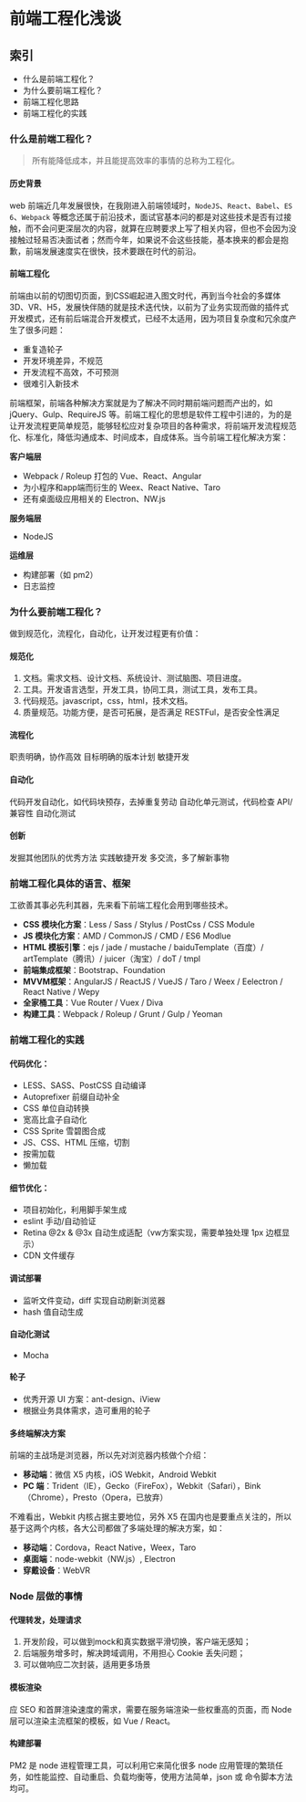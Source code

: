 #   前端工程化浅谈
##  索引
*   什么是前端工程化？
*   为什么要前端工程化？
*   前端工程化思路
*   前端工程化的实践
### 什么是前端工程化？
>   所有能降低成本，并且能提高效率的事情的总称为工程化。

####   历史背景
web 前端近几年发展很快，在我刚进入前端领域时，`NodeJS`、`React`、`Babel`、`ES 6`、`Webpack` 等概念还属于前沿技术，面试官基本问的都是对这些技术是否有过接触，而不会问更深层次的内容，就算在应聘要求上写了相关内容，但也不会因为没接触过轻易否决面试者；然而今年，如果说不会这些技能，基本换来的都会是抱歉，前端发展速度实在很快，技术要跟在时代的前沿。
####   前端工程化
前端由以前的切图切页面，到CSS崛起进入图文时代，再到当今社会的多媒体3D、VR、H5，发展快伴随的就是技术迭代快，以前为了业务实现而做的插件式开发模式，还有前后端混合开发模式，已经不太适用，因为项目复杂度和冗余度产生了很多问题：
*   重复造轮子
*   开发环境差异，不规范
*   开发流程不高效，不可预测
*   很难引入新技术

前端框架，前端各种解决方案就是为了解决不同时期前端问题而产出的，如 jQuery、Gulp、RequireJS 等。前端工程化的思想是软件工程中引进的，为的是让开发流程更简单规范，能够轻松应对复杂项目的各种需求，将前端开发流程规范化、标准化，降低沟通成本、时间成本，自成体系。当今前端工程化解决方案：

**客户端层**
*   Webpack / Roleup 打包的 Vue、React、Angular
*   为小程序和app端而衍生的 Weex、React Native、Taro
*   还有桌面级应用相关的 Electron、NW.js

**服务端层**
*   NodeJS

**运维层**
*   构建部署（如 pm2）
*   日志监控
### 为什么要前端工程化？
做到规范化，流程化，自动化，让开发过程更有价值：
####   规范化
1.  文档。需求文档、设计文档、系统设计、测试脑图、项目进度。
2.  工具。开发语言选型，开发工具，协同工具，测试工具，发布工具。
3.  代码规范。javascript，css，html，技术文档。
4.  质量规范。功能方便，是否可拓展，是否满足 RESTFul，是否安全性满足
####   流程化
职责明确，协作高效
目标明确的版本计划
敏捷开发
####   自动化
代码开发自动化，如代码块预存，去掉重复劳动
自动化单元测试，代码检查
API/兼容性 自动化测试
####   创新
发掘其他团队的优秀方法
实践敏捷开发
多交流，多了解新事物
### 前端工程化具体的语言、框架
工欲善其事必先利其器，先来看下前端工程化会用到哪些技术。
*   **CSS 模块化方案**：Less / Sass / Stylus / PostCss / CSS Module
*   **JS 模块化方案**：AMD / CommonJS / CMD / ES6 Modlue
*   **HTML 模板引擎**：ejs / jade / mustache / baiduTemplate（百度）/ artTemplate（腾讯）/ juicer（淘宝）/ doT / tmpl
*   **前端集成框架**：Bootstrap、Foundation
*   **MVVM框架**：AngularJS / ReactJS / VueJS / Taro / Weex / Eelectron / React Native / Wepy
*   **全家桶工具**：Vue Router / Vuex / Diva
*   **构建工具**：Webpack / Roleup / Grunt / Gulp / Yeoman
### 前端工程化的实践
####   代码优化：
*   LESS、SASS、PostCSS 自动编译
*   Autoprefixer 前缀自动补全
*   CSS 单位自动转换
*   宽高比盒子自动化
*   CSS Sprite 雪碧图合成
*   JS、CSS、HTML 压缩，切割
*   按需加载
*   懒加载
####   细节优化：
*   项目初始化，利用脚手架生成
*   eslint 手动/自动验证
*   Retina @2x & @3x 自动生成适配（vw方案实现，需要单独处理 1px 边框显示）
*   CDN 文件缓存
####   调试部署
*   监听文件变动，diff 实现自动刷新浏览器
*   hash 值自动生成
####   自动化测试
*   Mocha
####   轮子
*   优秀开源 UI 方案：ant-design、iView
*   根据业务具体需求，造可重用的轮子
####   多终端解决方案
前端的主战场是浏览器，所以先对浏览器内核做个介绍：
*   **移动端**：微信 X5 内核，iOS Webkit，Android Webkit
*   **PC 端**：Trident（IE），Gecko（FireFox），Webkit（Safari），Bink（Chrome），Presto（Opera，已放弃）

不难看出，Webkit 内核占据主要地位，另外 X5 在国内也是要重点关注的，所以基于这两个内核，各大公司都做了多端处理的解决方案，如：
*   **移动端**：Cordova，React Native，Weex，Taro
*   **桌面端**：node-webkit（NW.js）, Electron
*   **穿戴设备**：WebVR
### Node 层做的事情
####   代理转发，处理请求
1.  开发阶段，可以做到mock和真实数据平滑切换，客户端无感知；
2.  后端服务增多时，解决跨域调用，不用担心 Cookie 丢失问题；
3.  可以做响应二次封装，适用更多场景
####   模板渲染
应 SEO 和首屏渲染速度的需求，需要在服务端渲染一些权重高的页面，而 Node 层可以渲染主流框架的模板，如 Vue / React。
####   构建部署
PM2 是 node 进程管理工具，可以利用它来简化很多 node 应用管理的繁琐任务，如性能监控、自动重启、负载均衡等，使用方法简单，json 或 命令脚本方法均可。
